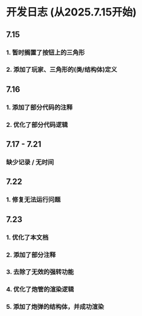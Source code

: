 # 开发日志 (从2025.7.15开始)

## 7.15 
###    1. 暂时搁置了按钮上的三角形
###    2. 添加了玩家、三角形的(类/结构体)定义

## 7.16
###    1. 添加了部分代码的注释
###    2. 优化了部分代码逻辑

## 7.17 - 7.21
###    缺少记录 / 无时间

## 7.22
###    1. 修复无法运行问题

## 7.23
###    1. 优化了本文档
###    2. 添加了部分注释
###    3. 去除了无效的强转功能
###    4. 优化了炮管的渲染逻辑
###    5. 添加了炮弹的结构体，并成功渲染
